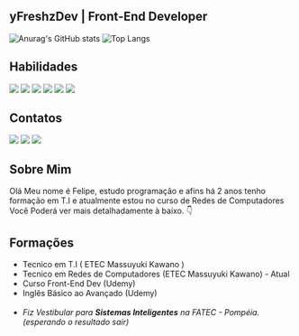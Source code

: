 ## yFreshzDev | Front-End Developer
![Anurag's GitHub stats](https://github-readme-stats.vercel.app/api?username=yfreshzdev&show_icons=true&theme=dark)
![Top Langs](https://github-readme-stats.vercel.app/api/top-langs/?username=yfreshzdev&layout=compact&theme=dark)

## Habilidades
<div>
<img src="https://img.shields.io/badge/JavaScript-F7DF1E?style=for-the-badge&logo=javascript&logoColor=black">
<img src="https://img.shields.io/badge/HTML5-E34F26?style=for-the-badge&logo=html5&logoColor=white">
<img src="https://img.shields.io/badge/CSS3-1572B6?style=for-the-badge&logo=css3&logoColor=white">
<img src="https://img.shields.io/badge/Sass-CC6699?style=for-the-badge&logo=sass&logoColor=white">
<img src="https://img.shields.io/badge/PHP-777BB4?style=for-the-badge&logo=php&logoColor=white">
<img src="https://img.shields.io/badge/MySQL-00000F?style=for-the-badge&logo=mysql&logoColor=white">
</div>

## Contatos 
<div> 
  <a href="https://www.instagram.com/yfreshz/" target="_blank"><img src="https://img.shields.io/badge/-Instagram-%23E4405F?style=for-the-badge&logo=instagram&logoColor=white" target="_blank"></a>
  <a href = "mailto:felipemrbarros@gmail.com"><img src="https://img.shields.io/badge/-Gmail-%23333?style=for-the-badge&logo=gmail&logoColor=white" target="_blank"></a>
  <a href="https://www.linkedin.com/in/felipe-moura-112754287/" target="_blank"><img src="https://img.shields.io/badge/-LinkedIn-%230077B5?style=for-the-badge&logo=linkedin&logoColor=white" target="_blank"></a> 
</div>

## Sobre Mim
Olá Meu nome é Felipe, estudo programação e afins há 2 anos tenho formação em T.I e atualmente estou no curso de Redes de Computadores <br> Você Poderá ver mais detalhadamente à baixo. 👇

## Formações
- Tecnico em T.I ( ETEC Massuyuki Kawano )
- Tecnico em Redes  de Computadores (ETEC Massuyuki Kawano) - Atual
- Curso Front-End Dev (Udemy)
- Inglês Básico ao Avançado (Udemy)
  <br><br>
- <i>Fiz Vestibular para <b>Sistemas Inteligentes</b> na FATEC - Pompéia. (esperando o resultado sair)</i>
